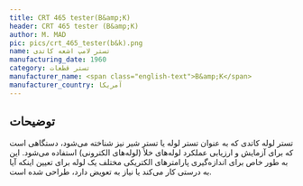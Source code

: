 ```yaml
---
title: CRT 465 tester(B&amp;K)
header: CRT 465 tester (B&amp;K)
author: M. MAD
pic: pics/crt_465_tester(b&k).png
name: تستر لامپ اشعه کاتدی
manufacturing_date: 1960
category: تستر قطعات
manufacturer_name: <span class="english-text">B&amp;K</span>
manufacturer_country: آمریکا
---
```


<h2 class="fa-IR-explanation-header">توضیحات</h2>
<p>
تستر لوله کاتدی که به عنوان تستر لوله یا تستر شیر نیز شناخته می‌شود، دستگاهی
است که برای آزمایش و ارزیابی عملکرد لوله‌های خلأ (لوله‌های الکترونی) استفاده
می‌شود. این به طور خاص برای اندازه‌گیری پارامترهای الکتریکی مختلف یک لوله برای
تعیین اینکه آیا به درستی کار می‌کند یا نیاز به تعویض دارد، طراحی شده است.
</p>
